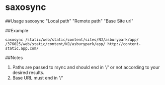 # saxosync

##Usage
saxosync "Local path" "Remote path" "Base Site url"

##Example
```
saxosync /static/web/static/content/sites/NJ/asburypark/app/ /376025/web/static/content/NJ/asburypark/app/ http://content-static.app.com/
```

##Notes
1. Paths are passed to rsync and should end in '/' or not according to your desired results.
2. Base URL must end in '/'
